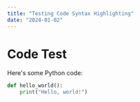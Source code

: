 ```yaml
---
title: "Testing Code Syntax Highlighting"
date: "2024-01-02"
---
```


# Code Test

Here's some Python code:

```python
def hello_world():
    print("Hello, world!")

```
